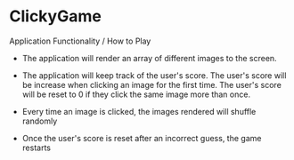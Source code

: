 # ClickyGame

Application Functionality / How to Play

 - The application will render an array of different images to the screen.

 - The application will keep track of the user's score.
   The user's score will be increase when clicking an image for the first time.
   The user's score will be reset to 0 if they click the same image more than once.

 - Every time an image is clicked, the images rendered will shuffle randomly

 - Once the user's score is reset after an incorrect guess, the game restarts


